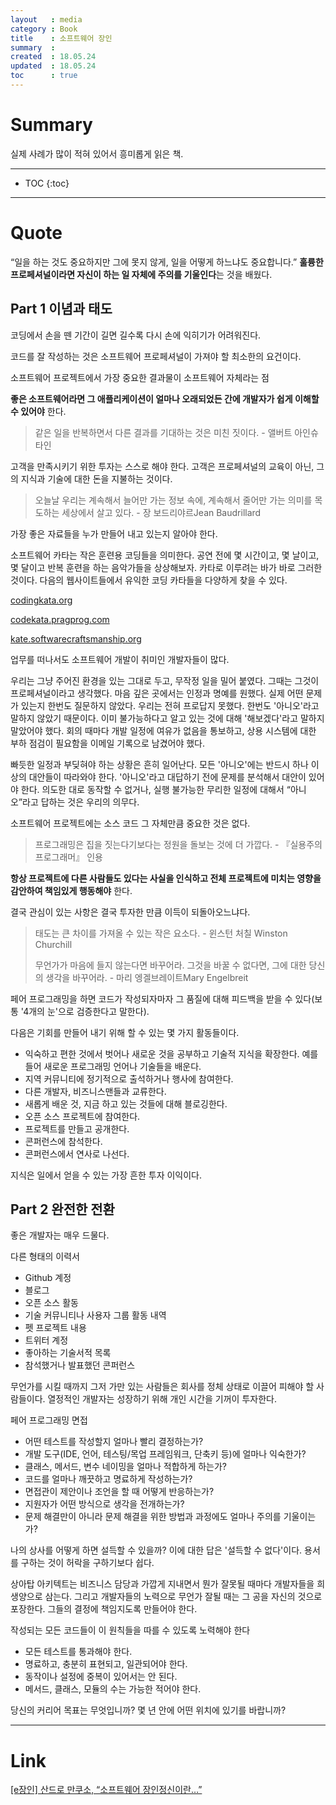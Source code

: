 ```yaml
---
layout   : media
category : Book
title    : 소프트웨어 장인
summary  : 
created  : 18.05.24
updated  : 18.05.24
toc      : true
---
```


# Summary

실제 사례가 많이 적혀 있어서 흥미롭게 읽은 책.

* * *

* TOC
 {:toc}

* * *

# Quote

“일을 하는 것도 중요하지만 그에 못지 않게, 일을 어떻게 하느냐도 중요합니다.”
**훌륭한 프로페셔널이라면 자신이 하는 일 자체에 주의를 기울인다**는 것을 배웠다.

## Part 1 이념과 태도

코딩에서 손을 뗀 기간이 길면 길수록 다시 손에 익히기가 어려워진다.

코드를 잘 작성하는 것은 소프트웨어 프로페셔널이 가져야 할 최소한의 요건이다.

소프트웨어 프로젝트에서 가장 중요한 결과물이 소프트웨어 자체라는 점

**좋은 소프트웨어라면 그 애플리케이션이 얼마나 오래되었든 간에 개발자가 쉽게 이해할 수 있어야** 한다.

> 같은 일을 반복하면서 다른 결과를 기대하는 것은 미친 짓이다. - 앨버트 아인슈타인

고객을 만족시키기 위한 투자는 스스로 해야 한다.
고객은 프로페셔널의 교육이 아닌, 그의 지식과 기술에 대한 돈을 지불하는 것이다.

> 오늘날 우리는 계속해서 늘어만 가는 정보 속에, 계속해서 줄어만 가는 의미를 목도하는 세상에서 살고 있다. - 장 보드리야르Jean Baudrillard

가장 좋은 자료들을 누가 만들어 내고 있는지 알아야 한다.

소프트웨어 카타는 작은 훈련용 코딩들을 의미한다.
공연 전에 몇 시간이고, 몇 날이고, 몇 달이고 반복 훈련을 하는 음악가들을 상상해보자. 카타로 이루려는 바가 바로 그러한 것이다.
다음의 웹사이트들에서 유익한 코딩 카타들을 다양하게 찾을 수 있다.

[codingkata.org](http://codingkata.org/)

[codekata.pragprog.com](http://codekata.pragprog.com/)

[kate.softwarecraftsmanship.org](http://kate.softwarecraftsmanship.org/)

업무를 떠나서도 소프트웨어 개발이 취미인 개발자들이 많다.

우리는 그냥 주어진 환경을 있는 그대로 두고, 무작정 일을 밀어 붙였다. 그때는 그것이 프로페셔널이라고 생각했다.
마음 깊은 곳에서는 인정과 명예를 원했다.
실제 어떤 문제가 있는지 한번도 질문하지 않았다.
우리는 전혀 프로답지 못했다. 한번도 '아니오'라고 말하지 않았기 때문이다.
이미 불가능하다고 알고 있는 것에 대해 '해보겠다'라고 말하지 말았어야 했다.
회의 때마다 개발 일정에 여유가 없음을 통보하고, 상용 시스템에 대한 부하 점검이 필요함을 이메일 기록으로 남겼어야 했다.

빠듯한 일정과 부딪혀야 하는 상황은 흔히 일어난다.
모든 '아니오'에는 반드시 하나 이상의 대안들이 따라와야 한다. '아니오'라고 대답하기 전에 문제를 분석해서 대안이 있어야 한다.
의도한 대로 동작할 수 없거나, 실행 불가능한 무리한 일정에 대해서 “아니오”라고 답하는 것은 우리의 의무다.

소프트웨어 프로젝트에는 소스 코드 그 자체만큼 중요한 것은 없다.

> 프로그래밍은 집을 짓는다기보다는 정원을 돌보는 것에 더 가깝다. - 『실용주의 프로그래머』 인용

**항상 프로젝트에 다른 사람들도 있다는 사실을 인식하고 전체 프로젝트에 미치는 영향을 감안하여 책임있게 행동해야** 한다.

결국 관심이 있는 사항은 결국 투자한 만큼 이득이 되돌아오느냐다.

> 태도는 큰 차이를 가져올 수 있는 작은 요소다. - 윈스턴 처칠 Winston Churchill
>
> 무언가가 마음에 들지 않는다면 바꾸어라. 그것을 바꿀 수 없다면, 그에 대한 당신의 생각을 바꾸어라. - 마리 엥겔브레이트Mary Engelbreit

페어 프로그래밍을 하면 코드가 작성되자마자 그 품질에 대해 피드백을 받을 수 있다(보통 '4개의 눈'으로 검증한다고 말한다).

다음은 기회를 만들어 내기 위해 할 수 있는 몇 가지 활동들이다.

* 익숙하고 편한 것에서 벗어나 새로운 것을 공부하고 기술적 지식을 확장한다. 예를 들어 새로운 프로그래밍 언어나 기술들을 배운다.
* 지역 커뮤니티에 정기적으로 출석하거나 행사에 참여한다.
* 다른 개발자, 비즈니스맨들과 교류한다.
* 새롭게 배운 것, 지금 하고 있는 것들에 대해 블로깅한다.
* 오픈 소스 프로젝트에 참여한다.
* 프로젝트를 만들고 공개한다.
* 콘퍼런스에 참석한다.
* 콘퍼런스에서 연사로 나선다.

지식은 일에서 얻을 수 있는 가장 흔한 투자 이익이다.

## Part 2 완전한 전환

좋은 개발자는 매우 드물다.

다른 형태의 이력서

* Github 계정
* 블로그
* 오픈 소스 활동
* 기술 커뮤니티나 사용자 그룹 활동 내역
* 펫 프로젝트 내용
* 트위터 계정
* 좋아하는 기술서적 목록
* 참석했거나 발표했던 콘퍼런스

무언가를 시킬 때까지 그저 가만 있는 사람들은 회사를 정체 상태로 이끌어 피해야 할 사람들이다. 열정적인 개발자는 성장하기 위해 개인 시간을 기꺼이 투자한다.

페어 프로그래밍 면접

* 어떤 테스트를 작성할지 얼마나 빨리 결정하는가?
* 개발 도구(IDE, 언어, 테스팅/목업 프레임워크, 단축키 등)에 얼마나 익숙한가?
* 클래스, 메서드, 변수 네이밍을 얼마나 적합하게 하는가?
* 코드를 얼마나 깨끗하고 명료하게 작성하는가?
* 면접관이 제안이나 조언을 할 때 어떻게 반응하는가?
* 지원자가 어떤 방식으로 생각을 전개하는가?
* 문제 해결만이 아니라 문제 해결을 위한 방법과 과정에도 얼마나 주의를 기울이는가?

나의 상사를 어떻게 하면 설득할 수 있을까? 이에 대한 답은 '설득할 수 없다'이다. 용서를 구하는 것이 허락을 구하기보다 쉽다.

상아탑 아키텍트는 비즈니스 담당과 가깝게 지내면서 뭔가 잘못될 때마다 개발자들을 희생양으로 삼는다. 그리고 개발자들의 노력으로 무언가 잘될 때는 그 공을 자신의 것으로 포장한다.
그들의 결정에 책임지도록 만들어야 한다.

작성되는 모든 코드들이 이 원칙들을 따를 수 있도록 노력해야 한다

* 모든 테스트를 통과해야 한다.
* 명료하고, 충분히 표현되고, 일관되어야 한다.
* 동작이나 설정에 중복이 있어서는 안 된다.
* 메서드, 클래스, 모듈의 수는 가능한 적어야 한다.

당신의 커리어 목표는 무엇입니까? 몇 년 안에 어떤 위치에 있기를 바랍니까?

* * *

# Link

[[e장인] 산드로 만쿠소, “소프트웨어 장인정신이란…”](http://www.bloter.net/archives/251535)